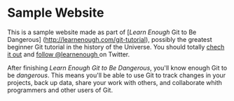 # Sample Website

This is a sample website made as part of [*Learn Enough* Git to Be
Dangerous] (http://learnenough.com/git-tutorial), possibly the greatest
beginner Git tutorial in the history of the Universe. You should totally [
chech it out](http://learnenough.com/#email_list) and [follow @learnenough
](http://twitter.com/learnenough) on Twitter.

After finishing *Learn Enough Git to Be Dangerous*, you'll know enough Git
to be *dangerous*. This means you'll be able to use Git to track changes in
your projects, back up data, share your work with others, and collaborate
whith programmers and other users of Git.


